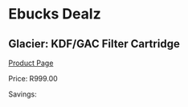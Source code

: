 
# Ebucks Dealz
## Glacier: KDF/GAC Filter Cartridge
[Product Page](https://www.ebucks.com/web/shop/productSelected.do?prodId=2854&catId=704988430)

Price: R999.00

Savings: 


	